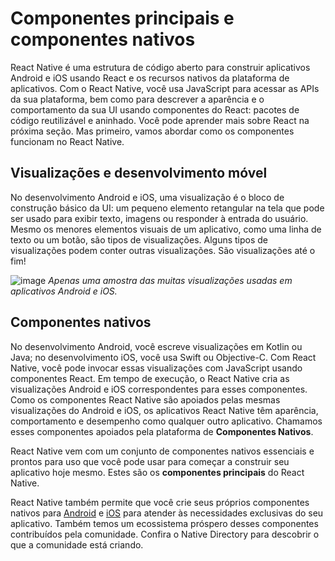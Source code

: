 # Componentes principais e componentes nativos

React Native é uma estrutura de código aberto para construir aplicativos Android e iOS usando React e os recursos nativos da plataforma de aplicativos. Com o React Native, você usa JavaScript para acessar as APIs da sua plataforma, bem como para descrever a aparência e o comportamento da sua UI usando componentes do React: pacotes de código reutilizável e aninhado. Você pode aprender mais sobre React na próxima seção. Mas primeiro, vamos abordar como os componentes funcionam no React Native.

## Visualizações e desenvolvimento móvel
No desenvolvimento Android e iOS, uma visualização é o bloco de construção básico da UI: um pequeno elemento retangular na tela que pode ser usado para exibir texto, imagens ou responder à entrada do usuário. Mesmo os menores elementos visuais de um aplicativo, como uma linha de texto ou um botão, são tipos de visualizações. Alguns tipos de visualizações podem conter outras visualizações. São visualizações até o fim!

![image](https://github.com/tavaresgerson/reactnativedocbr/assets/22455192/f00c5d22-8185-4844-802b-b672101496de)
_Apenas uma amostra das muitas visualizações usadas em aplicativos Android e iOS._

## Componentes nativos
No desenvolvimento Android, você escreve visualizações em Kotlin ou Java; no desenvolvimento iOS, você usa Swift ou Objective-C. Com React Native, você pode invocar essas visualizações com JavaScript usando componentes React. Em tempo de execução, o React Native cria as visualizações Android e iOS correspondentes para esses componentes. Como os componentes React Native são apoiados pelas mesmas visualizações do Android e iOS, os aplicativos React Native têm aparência, comportamento e desempenho como qualquer outro aplicativo. Chamamos esses componentes apoiados pela plataforma de **Componentes Nativos**.

React Native vem com um conjunto de componentes nativos essenciais e prontos para uso que você pode usar para começar a construir seu aplicativo hoje mesmo. Estes são os **componentes principais** do React Native.

React Native também permite que você crie seus próprios componentes nativos para [Android](/docs/native-components-android.md) e [iOS](/docs/native-components-ios.md) para atender às necessidades exclusivas do seu aplicativo. Também temos um ecossistema próspero desses componentes contribuídos pela comunidade. Confira o Native Directory para descobrir o que a comunidade está criando.
